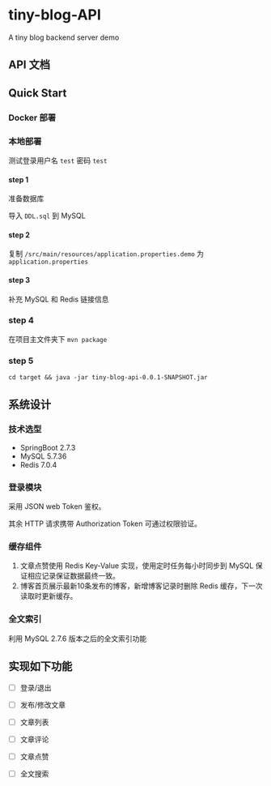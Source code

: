 # tiny-blog-API
A tiny blog backend server demo

## API 文档

## Quick Start

### Docker 部署

### 本地部署

测试登录用户名 `test` 密码 `test`

#### step 1

准备数据库

导入 `DDL.sql` 到 MySQL

#### step 2

复制 `/src/main/resources/application.properties.demo` 为 `application.properties`

#### step 3

补充 MySQL 和 Redis 链接信息

### step 4

在项目主文件夹下 `mvn package`

### step 5

`cd target && java -jar tiny-blog-api-0.0.1-SNAPSHOT.jar`


## 系统设计

### 技术选型

- SpringBoot 2.7.3
- MySQL 5.7.36
- Redis 7.0.4

### 登录模块

采用 JSON web Token 鉴权。

其余 HTTP 请求携带 Authorization Token 可通过权限验证。

### 缓存组件

1. 文章点赞使用 Redis Key-Value 实现，使用定时任务每小时同步到 MySQL 保证相应记录保证数据最终一致。
2. 博客首页展示最新10条发布的博客，新增博客记录时删除 Redis 缓存，下一次读取时更新缓存。

### 全文索引

利用 MySQL 2.7.6 版本之后的全文索引功能

## 实现如下功能

- [ ] 登录/退出
- [ ] 发布/修改文章
- [ ] 文章列表
- [ ] 文章评论
- [ ] 文章点赞
- [ ] 全文搜索


